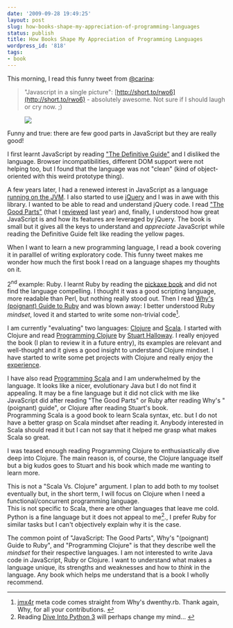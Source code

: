 ```yaml
---
date: '2009-09-28 19:49:25'
layout: post
slug: how-books-shape-my-appreciation-of-programming-languages
status: publish
title: How Books Shape My Appreciation of Programming Languages
wordpress_id: '818'
tags:
- book
---
```


This morning, I read this funny tweet from [@carina][carina]:

> "Javascript in a single picture": [http://short.to/rwo6](http://short.to/rwo6) - absolutely awesome. Not sure if I should laugh or cry now. ;)

<figure style="max-width: 400px">
<img src="#{ site.img_base_url }images/2009-09-28-book.jpg" />
</figure>

Funny and true: there are few good parts in JavaScript but they are really good!

I first learnt JavaScript by reading ["The Definitive Guide"][js-definitive] and I disliked the language. Browser incompatibilities, different DOM support were not helping too, but I found that the language was not "clean" (kind of object-oriented with this weird prototype thing).

A few years later, I had a renewed interest in JavaScript as a language [running on the JVM][js-jvm]. I also started to use [jQuery][jquery] and I was in awe with this library.
I wanted to be able to read and understand jQuery code. I read ["The Good Parts"][js-good-parts] (that I [reviewed][js-good-parts-review] last year) and, finally, I understood how great JavaScript is and how its features are leveraged by jQuery. The book is small but it gives all the keys to understand and _appreciate_ JavaScript while reading the Definitive Guide felt like reading the yellow pages.

When I want to learn a new programming language, I read a book covering it in paralllel of writing exploratory code. This funny tweet makes me wonder how much the first book I read on a language shapes my thoughts on it.

2<sup>nd</sup> example: Ruby. I learnt Ruby by reading the [pickaxe book][pickaxe] and did not find the language compelling. I thought it was a good scripting language, more readable than Perl, but nothing really stood out. Then I read [Why's (poignant) Guide to Ruby][poignant] and was blown away: I better understood Ruby _mindset_, loved it and started to write some non-trivial code<a id="fnr1-2009-09-28" href="#fn1-2009-09-28"><sup>1</sup></a>.

I am currently "evaluating" two languages: [Clojure][clojure] and [Scala][scala].
I started with Clojure and read [Programming Clojure][programming-clojure] by [Stuart Halloway][stuart]. I really enjoyed the book (I plan to review it in a future entry), its examples are relevant and well-thought and it gives a good insight to understand Clojure mindset. I have started to write some pet projects with Clojure and really enjoy the [experience][readlature].

I have also read [Programming Scala][programming-scala] and I am underwhelmed by the language. It looks like a nicer, evolutionary Java but I do not find it appealing. It may be a fine language but it did not click with me like JavaScript did after reading "The Good Parts" or Ruby after reading Why's "(poignant) guide", or Clojure after reading Stuart's book.  
Programming Scala is a good book to learn Scala syntax, etc. but I do not have a better grasp on Scala mindset after reading it.
Anybody interested in Scala should read it but I can not say that it helped me grasp what makes Scala so great.

I was teased enough reading Programming Clojure to enthusiastically dive deep into  Clojure. The main reason is, of course, the Clojure language itself but a big kudos goes to Stuart and his book which made me wanting to learn more.

This is not a "Scala Vs. Clojure" argument. I plan to add both to my toolset eventually but, in the short term, I will focus on Clojure when I need a functional/concurrent programming language.   
This is not specific to Scala, there are other languages that leave me cold. Python is a fine language but it does not appeal to me<a id="fnr2-2009-09-28" href="#fn2-2009-09-28"><sup>2</sup></a>., I prefer Ruby for similar tasks but I can't objectively explain why it is the case.

The common point of "JavaScript: The Good Parts", Why's "(poignant) Guide to Ruby", and "Programming Clojure" is that they describe well the _mindset_ for their respective languages. I am not interested to write Java code in JavaScript, Ruby or Clojure. I want to understand what makes a language unique, its strengths and weaknesses and how to _think_ in the language. Any book which helps me understand that is a book I wholly recommend.


---

1. <a id="fn1-2009-09-28"></a> [jmx4r][jmx4r] meta code comes straight from Why's dwenthy.rb. Thank again, Why, for all your contributions.&nbsp;<a href="#fnr1-2009-09-28">&#8617;</a>
2. <a id="fn2-2009-09-28"></a> Reading [Dive Into Python 3][dip3] will perhaps change my mind...&nbsp;<a href="#fnr2-2009-09-28">&#8617;</a>


[carina]: http://twitter.com/carina/
[clojure]: http://clojure.org/
[programming-clojure]: http://www.pragprog.com/titles/shcloj/programming-clojure
[scala]: http://www.scala-lang.org/
[programming-scala]: http://www.pragprog.com/titles/vsscala/programming-scala
[pickaxe]: http://www.pragprog.com/titles/ruby/programming-ruby
[poignant]: http://en.wikipedia.org/wiki/Why's_(poignant)_Guide_to_Ruby
[dip3]: http://diveintopython3.org/
[jmx4r]: http://github.com/jmesnil/jmx4r
[readlature]: http://github.com/jmesnil/readlature
[jquery]: http://jquery.com/
[js-jvm]:http://jmesnil.net/weblog/2007/05/23/jmx-scripts-with-eclipse-monkey/
[js-definitive]: http://oreilly.com/catalog/9780596000486
[js-good-parts]: http://oreilly.com/catalog/9780596517748
[js-good-parts-review]: http://jmesnil.net/weblog/2008/05/27/review-of-javascript-the-good-parts/
[stuart]: http://twitter.com/stuarthalloway
[programming-in-scala]: http://www.artima.com/shop/programming_in_scala